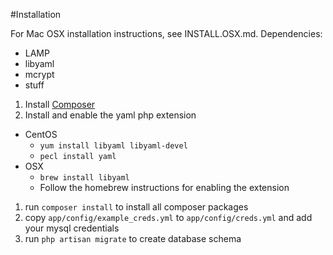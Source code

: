 #Installation

For Mac OSX installation instructions, see INSTALL.OSX.md. 
Dependencies:
* LAMP 
* libyaml  
* mcrypt
* stuff

1.  Install [Composer](http://getcomposer.org/)
1.  Install and enable the yaml php extension
  * CentOS
    * `yum install libyaml libyaml-devel`
    * `pecl install yaml`
  * OSX
    * `brew install libyaml`
    * Follow the homebrew instructions for enabling the extension
1.  run `composer install` to install all composer packages
1.  copy `app/config/example_creds.yml` to `app/config/creds.yml` and add your mysql credentials
1.  run `php artisan migrate` to create database schema
